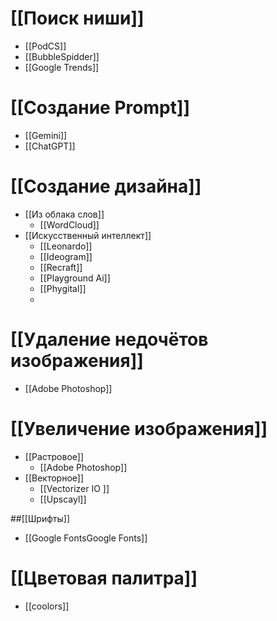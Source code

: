 # [[Поиск ниши]]
- [[PodCS]]
- [[BubbleSpidder]]
- [[Google Trends]]

# [[Создание Prompt]]
- [[Gemini]]
- [[ChatGPT]]

# [[Создание дизайна]]
- [[Из облака слов]]
    - [[WordCloud]]
- [[Искусственный интеллект]]
    - [[Leonardo]]
    - [[Ideogram]]
    - [[Recraft]]
    - [[Playground Ai]]
    - [[Phygital]]
    -

# [[Удаление недочётов изображения]]
- [[Adobe Photoshop]]

# [[Увеличение изображения]]
- [[Растровое]]
    - [[Adobe Photoshop]]
- [[Векторное]]
    - [[Vectorizer IO ]]
    - [[Upscayl]]

##[[Шрифты]]
- [[Google FontsGoogle Fonts]]

# [[Цветовая палитра]]
  - [[coolors]]